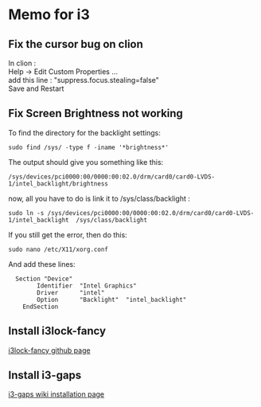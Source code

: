 # Memo for i3

## Fix the cursor bug on clion

In clion : <br>
    Help -> Edit Custom Properties ... <br>
    add this line : "suppress.focus.stealing=false" <br>
    Save and Restart <br>

## Fix Screen Brightness not working

To find the directory for the backlight settings: <br>
```shell
sudo find /sys/ -type f -iname '*brightness*'
```

The output should give you something like this: <br>
```shell
/sys/devices/pci0000:00/0000:00:02.0/drm/card0/card0-LVDS-1/intel_backlight/brightness
```
now, all you have to do is link it to /sys/class/backlight : <br>
```shell
sudo ln -s /sys/devices/pci0000:00/0000:00:02.0/drm/card0/card0-LVDS-1/intel_backlight  /sys/class/backlight
```
If you still get the error, then do this: <br>
```shell
sudo nano /etc/X11/xorg.conf
```
And add these lines: <br>
```
  Section "Device"
        Identifier  "Intel Graphics"
        Driver      "intel"
        Option      "Backlight"  "intel_backlight"
    EndSection
```

## Install i3lock-fancy

[i3lock-fancy github page](https://github.com/meskarune/i3lock-fancy)

## Install i3-gaps

[i3-gaps wiki installation page](https://github.com/Airblader/i3/wiki/Installation)
